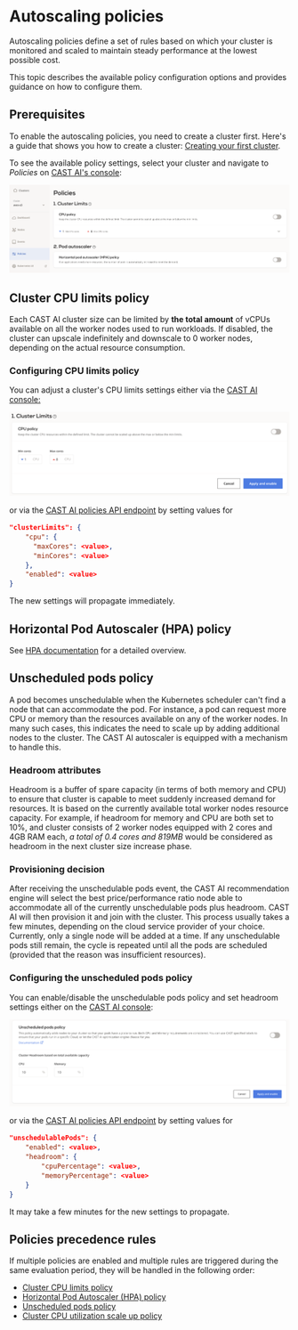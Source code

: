 # Autoscaling policies

Autoscaling policies define a set of rules based on which your cluster is monitored and scaled to maintain steady
performance at the lowest possible cost.

This topic describes the available policy configuration options and provides guidance on how to configure them.

## Prerequisites

To enable the autoscaling policies, you need to create a cluster first. Here's a guide that shows you how to create a cluster: [Creating your first
cluster](../getting-started/creating-your-first-cluster.md).

To see the available policy settings, select your cluster and navigate to _Policies_ on
[CAST AI's console](https://console.cast.ai/):

![](autoscaling-policies/policies.png)

## Cluster CPU limits policy

Each CAST AI cluster size can be limited by **the total amount** of vCPUs available on all the worker nodes
used to run workloads.
If disabled, the cluster can upscale indefinitely and downscale to 0 worker nodes, depending on the actual
resource consumption.

### Configuring CPU limits policy

You can adjust a cluster's CPU limits settings either via the [CAST AI console:](https://console.cast.ai/)

![](autoscaling-policies/cluster_size.png)

or via the [CAST AI policies API endpoint](https://api.cast.ai/v1/spec/#/cluster-policies/UpsertPolicies) by setting
values for

```json
"clusterLimits": {
    "cpu": {
      "maxCores": <value>,
      "minCores": <value>
    },
    "enabled": <value>
}
```

The new settings will propagate immediately.

## Horizontal Pod Autoscaler (HPA) policy

See [HPA documentation](pod-autoscaler/hpa.md) for a detailed overview.

## Unscheduled pods policy

A pod becomes unschedulable when the Kubernetes scheduler can't find a node that can accommodate the pod.
For instance, a pod can request more CPU or memory than the resources available on any of the worker nodes.
In many such cases, this indicates the need to scale up by adding additional nodes to the cluster.
The CAST AI autoscaler is equipped with a mechanism to handle this.

### Headroom attributes

Headroom is a buffer of spare capacity (in terms of both memory and CPU) to ensure that cluster is capable
to meet suddenly increased demand for resources. It is based on the currently
available total worker nodes resource capacity. For example, if headroom for memory and CPU are both set to 10%, 
and cluster consists of 2 worker nodes equipped with 2 cores and 4GB RAM each, _a total of 0.4 cores and 819MB_ 
would be considered as headroom in the next cluster size increase phase.

### Provisioning decision

After receiving the unschedulable pods event, the CAST AI recommendation engine will select the best 
price/performance ratio node able to accommodate all of the currently unschedulable pods plus headroom.
CAST AI will then provision it and join with the cluster. This process usually takes a few minutes, depending on the cloud service provider of your choice.
Currently, only a single node will be added at a time. If any unschedulable pods still remain, the cycle is
repeated until all the pods are scheduled (provided that the reason was insufficient resources).

### Configuring the unscheduled pods policy

You can enable/disable the unschedulable pods policy and set headroom settings either on the [CAST AI console](https://console.cast.ai/):

![](autoscaling-policies/unschedulable_pods.png)

or via the [CAST AI policies API endpoint](https://api.cast.ai/v1/spec/#/cluster-policies/UpsertPolicies) by setting
values for

```json
"unschedulablePods": {
    "enabled": <value>,
    "headroom": {
        "cpuPercentage": <value>,
        "memoryPercentage": <value>
    }
}
```

It may take a few minutes for the new settings to propagate.

## Policies precedence rules

If multiple policies are enabled and multiple rules are triggered during the same evaluation period, they will be
handled in the following order:

* [Cluster CPU limits policy](#cluster-cpu-limits-policy)
* [Horizontal Pod Autoscaler (HPA) policy](#horizontal-pod-autoscaler-hpa-policy)
* [Unscheduled pods policy](#unscheduled-pods-policy)
* [Cluster CPU utilization scale up policy](#cluster-cpu-utilization-scale-up-policy)
